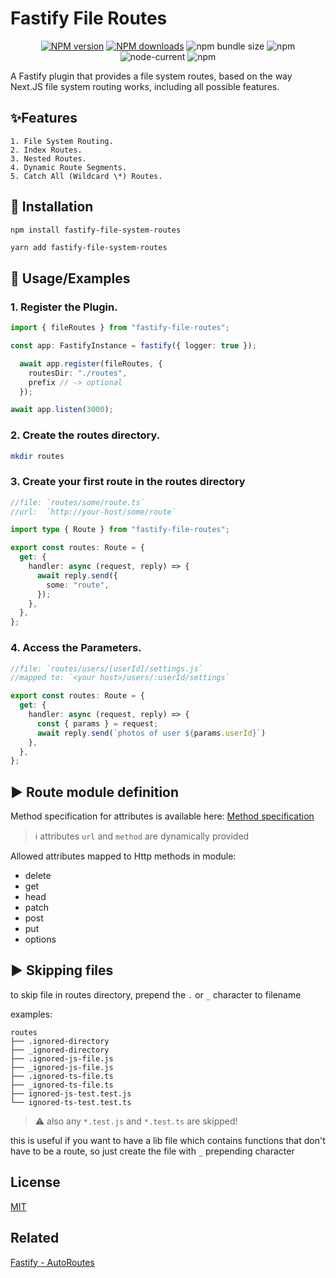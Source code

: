 # Fastify File Routes
<div align="center">

[![NPM version](https://img.shields.io/npm/v/fastify-file-routes.svg?style=for-the-badge)](https://www.npmjs.com/package/fastify-file-routes)
[![NPM downloads](https://img.shields.io/npm/dm/fastify-file-routes.svg?style=for-the-badge)](https://www.npmjs.com/package/fastify-file-routes)
![npm bundle size](https://img.shields.io/bundlephobia/minzip/fastify-file-routes?logo=files&style=for-the-badge)
![npm](https://img.shields.io/npm/v/fastify-file-routes?logo=npm&style=for-the-badge)
![node-current](https://img.shields.io/badge/Node-%3E=14-success?style=for-the-badge&logo=node)
![npm](https://img.shields.io/npm/dw/fastify-file-routes?style=for-the-badge)

</div>


A Fastify plugin that provides a file system routes, based on the way Next.JS file system routing works, including all possible features.

## :sparkles:Features

    1. File System Routing.
    2. Index Routes.
    3. Nested Routes.
    4. Dynamic Route Segments.
    5. Catch All (Wildcard \*) Routes.

## :rocket: Installation

```sh
npm install fastify-file-system-routes
```

```yarn
yarn add fastify-file-system-routes
```



## :blue_book: Usage/Examples

### 1. Register the Plugin.
```typescript
import { fileRoutes } from "fastify-file-routes";

const app: FastifyInstance = fastify({ logger: true });

  await app.register(fileRoutes, {
    routesDir: "./routes",
    prefix // -> optional
  });

await app.listen(3000);
```

### 2. Create the routes directory.

```sh
mkdir routes
```

### 3. Create your first route in the routes directory

```typescript
//file: `routes/some/route.ts`
//url:  `http://your-host/some/route`

import type { Route } from "fastify-file-routes";

export const routes: Route = {
  get: {
    handler: async (request, reply) => {
      await reply.send({
        some: "route",
      });
    },
  },
};
```


### 4. Access the Parameters.

```typescript
//file: `routes/users/[userId]/settings.js`
//mapped to: `<your host>/users/:userId/settings`

export const routes: Route = {
  get: {
    handler: async (request, reply) => {
      const { params } = request;
      await reply.send(`photos of user ${params.userId}`)
    },
  },
};
```
## :arrow_forward: Route module definition

Method specification for attributes is available here: [Method specification](https://www.fastify.io/docs/latest/Routes/#full-declaration)

> :information_source: attributes `url` and `method` are dynamically provided

Allowed attributes mapped to Http methods in module:

- delete
- get
- head
- patch
- post
- put
- options


## :arrow_forward: Skipping files

to skip file in routes directory, prepend the `.` or `_` character to filename

examples:

```text
routes
├── .ignored-directory
├── _ignored-directory
├── .ignored-js-file.js
├── _ignored-js-file.js
├── .ignored-ts-file.ts
├── _ignored-ts-file.ts
├── ignored-js-test.test.js
└── ignored-ts-test.test.ts
```
> :warning: also any `*.test.js` and `*.test.ts` are skipped!

this is useful if you want to have a lib file which contains functions that don't have to be a route, so just create the file with `_` prepending character


## License

[MIT](https://choosealicense.com/licenses/mit/)


## Related

[Fastify - AutoRoutes](https://github.com/GiovanniCardamone/fastify-autoroutes)